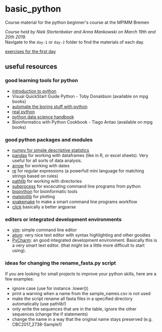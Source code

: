 # basic_python
Course material for the python beginner's course at the MPIMM Bremen

_Course held by Niek Stortenbeker and Anna Mankowski on March 19th and 20th 2019._  
Navigate to the `day-1` or `day-2` folder to find the materials of each day. 


[exercises for the first day](https://github.com/amankowski/basic_python/blob/master/day-1/exercises.md)


## useful resources 
### good learning tools for python
* [introduction to python](http://introtopython.org)
* Visual QuickStart Guide Python - Toby Donaldson (available on mpg books)
* [automate the boring stuff with python](https://automatetheboringstuff.com/)
* [real python](https://realpython.com/)  
* [python data science handbook](https://jakevdp.github.io/PythonDataScienceHandbook/)
*  Bioinformatics with Python Cookbook - Tiago Antao (available on mpg books)


### good python packages and modules

* [numpy for simple descriptive statistics](https://docs.scipy.org/doc/numpy-1.13.0/reference/routines.statistics.html)
* [pandas](https://pandas.pydata.org/Pandas_Cheat_Sheet.pdf)  for working with dataframes (like in R, or excel sheets). Very useful for all sorts of data analysis.
* [arrow](https://arrow.readthedocs.io/en/latest/) for working with dates
* [re](https://developers.google.com/edu/python/regular-expressions) for regular expressions (a powerfull mini language for matching strings based on rules)
* [pathlib](https://realpython.com/python-pathlib/) for working with directories
* [subprocess](https://pythonspot.com/python-subprocess/) for excecuting command line programs from python
* [biopython](https://biopython.org/) for bioinformatic tools  
* [matplotlib](https://matplotlib.org/) for plotting
* [snakemake](https://snakemake.readthedocs.io/en/stable/) to make a smart command line programs workflow
* [click](https://click.palletsprojects.com/en/7.x/) basically a better argparse

### editers or integrated development environments
* [vim](https://www.vim.org/): simple command line editor
* [atom](https://atom.io/): very nice text editor with syntax highlighting and other goodies
* [PyCharm](https://www.jetbrains.com/pycharm/): an good integrated development environment. Basically this is a very smart text editor. (that might be a little more difficult to start using).


### ideas for changing the rename_fasta.py script
If you are looking for small projects to improve your python skills, here are a few examples:
* ignore case (use for instance .lower())
* print a warning when a name from the sample_names.csv is not used
* make the script rename all fasta files in a specified directory automatically (use pathlib!)
* only write the sequences that are in the table, ignore the other sequences (change the if statements)
* change the name in a way that the original name stays preserved (e.g. CBC2017_2738-Sample1)
